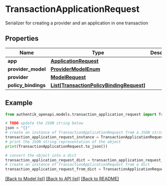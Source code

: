 # TransactionApplicationRequest

Serializer for creating a provider and an application in one transaction

## Properties

Name | Type | Description | Notes
------------ | ------------- | ------------- | -------------
**app** | [**ApplicationRequest**](ApplicationRequest.md) |  | 
**provider_model** | [**ProviderModelEnum**](ProviderModelEnum.md) |  | 
**provider** | [**ModelRequest**](ModelRequest.md) |  | 
**policy_bindings** | [**List[TransactionPolicyBindingRequest]**](TransactionPolicyBindingRequest.md) |  | [optional] 

## Example

```python
from authentik_openapi.models.transaction_application_request import TransactionApplicationRequest

# TODO update the JSON string below
json = "{}"
# create an instance of TransactionApplicationRequest from a JSON string
transaction_application_request_instance = TransactionApplicationRequest.from_json(json)
# print the JSON string representation of the object
print(TransactionApplicationRequest.to_json())

# convert the object into a dict
transaction_application_request_dict = transaction_application_request_instance.to_dict()
# create an instance of TransactionApplicationRequest from a dict
transaction_application_request_from_dict = TransactionApplicationRequest.from_dict(transaction_application_request_dict)
```
[[Back to Model list]](../README.md#documentation-for-models) [[Back to API list]](../README.md#documentation-for-api-endpoints) [[Back to README]](../README.md)


